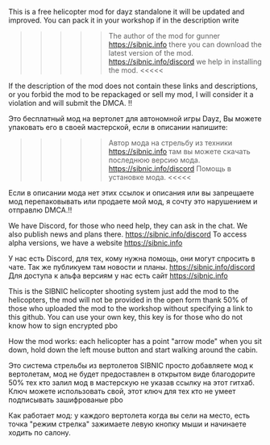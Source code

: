 This is a free helicopter mod for dayz standalone it will be updated and improved.
You can pack it in your workshop if in the description write

>>>>>  The author of the mod for gunner https://sibnic.info there you can download the latest version of the mod. https://sibnic.info/discord we help in installing the mod. <<<<<

If the description of the mod does not contain these links and descriptions, or you forbid the mod to be repackaged or sell my mod, I will consider it a violation and will submit the DMCA. !!

Это бесплатный мод на вертолет для автономной игры Dayz, 
Вы можете упаковать его в своей мастерской, если в описании напишите:

>>>>> Автор мода на стрельбу из техники https://sibnic.info там вы можете скачать последнюю версию мода. https://sibnic.info/discord Помощь в установке мода. <<<<<

Если в описании мода нет этих ссылок и описания или вы запрещаете мод перепаковывать или продаете мой мод, я сочту это нарушением и отправлю DMCA.!!


We have Discord, for those who need help, they can ask in the chat. We also publish news and plans there. 
https://sibnic.info/discord
To access alpha versions, we have a website https://sibnic.info

У нас есть Discord, для тех, кому нужна помощь, они могут спросить в чате. 
Так же публикуем там новости и планы.
https://sibnic.info/discord
Для доступа к альфа версиям у нас есть сайт https://sibnic.info



This is the SIBNIC helicopter shooting system
just add the mod to the helicopters, the mod will not be provided in the open form thank 50% of those who uploaded the mod to the workshop without specifying a link to this github.
You can use your own key, this key is for those who do not know how to sign encrypted pbo

How the mod works: each helicopter has a point "arrow mode" when you sit down, hold down the left mouse button and start walking around the cabin.


Это система стрельбы из вертолетов SIBNIC
просто добавляете мод к вертолетам, мод не будет предоставлен в открытом виде благодорите 50% тех кто залил мод в мастерскую не указав ссылку на этот гитхаб.
Ключ можете использовать свой, этот ключ для тех кто не умеет подписывать зашифрованые pbo

Как работает мод: у каждого вертолета когда вы сели на место, есть точка "режим стрелка" зажимаете левую кнопку мыши и начинаете ходить по салону.

